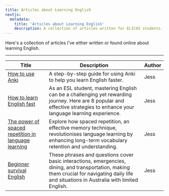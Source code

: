 ```yaml
---
title: Articles about Learning English
nextjs:
  metadata:
    title: 'Articles about Learning English'
    description: A collection of articles written for ELICOS students.
---
```


Here's a collection of articles I've either written or found online about learning English.

---

| Title                                                                                                               | Description                                                                                                                                                                                    | Author |
| ------------------------------------------------------------------------------------------------------------------- | ---------------------------------------------------------------------------------------------------------------------------------------------------------------------------------------------- | ------ |
| [How to use Anki](articles/how-to-use-anki)                                                                         | A step-by-step guide for using Anki to help you learn English faster.                                                                                                                          | Jess   |
| [How to learn English fast](articles/how-to-learn-english-fast)                                                     | As an ESL student, mastering English can be a challenging yet rewarding journey. Here are 8 popular and effective strategies to enhance your language learning experience.                     | Jess   |
| [The power of spaced repetition in language learning](articles/the-power-of-spaced-repetition-in-language-learning) | Explore how spaced repetition, an effective memory technique, revolutionises language learning by enhancing long-term vocabulary retention and understanding.                                  | Jess   |
| [Beginner survival English](articles/survival-english)                                                              | These phrases and questions cover basic interactions, emergencies, dining, and transportation, making them crucial for navigating daily life and situations in Australia with limited English. | Jess   |
